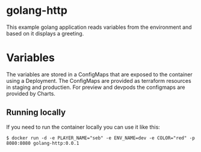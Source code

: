 # golang-http           

This example golang application reads variables from the environment and based
on it displays a greeting.

# Variables
The variables are stored in a ConfigMaps that are exposed to the container using a Deployment.
The ConfigMaps are provided as terraform resources in staging and productien.
For preview and devpods the configmaps are provided by Charts.

## Running locally
If you need to run the container locally you can use it like this:
```shell
$ docker run -d -e PLAYER_NAME="seb" -e ENV_NAME=dev -e COLOR="red" -p 8080:8080 golang-http:0.0.1
```

